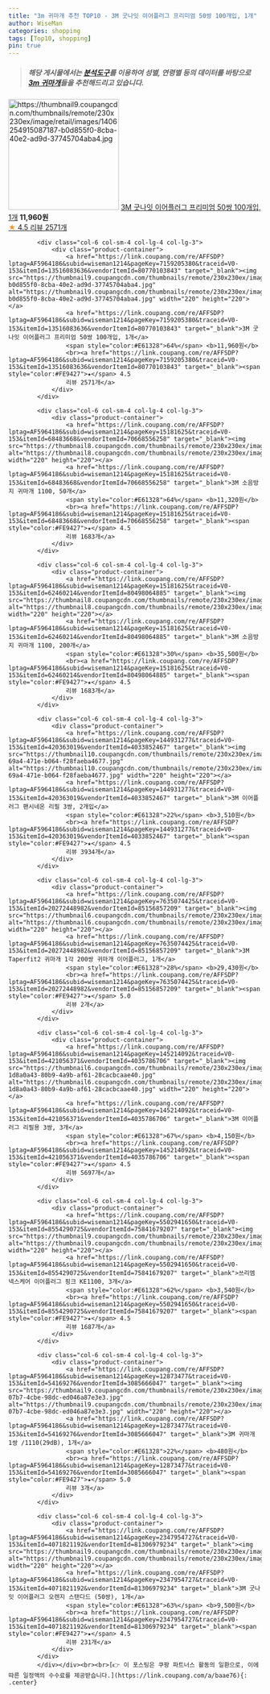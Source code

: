 ```yaml
---
title: "3m 귀마개 추천 TOP10 - 3M 굿나잇 이어플러그 프리미엄 50쌍 100개입, 1개"
author: WiseMan
categories: shopping
tags: [Top10, shopping]
pin: true
---
```


> ##### 해당 게시물에서는 [**분석도구**](https://itemscout.io/)를 이용하여 **성별**, **연령별** 등의 데이터를 바탕으로 [**3m 귀마개**](https://link.coupang.com/a/baae76)들을 추천해드리고 있습니다.
<div class="container"><div class="row">
            <div class="col-6 col-sm-4 col-lg-4 col-lg-3">
                <div class="product-container">
                    <a href="https://link.coupang.com/re/AFFSDP?lptag=AF5964186&subid=wiseman1214&pageKey=7159205380&traceid=V0-153&itemId=13516083636&vendorItemId=80770103843" target="_blank"><img src="https://thumbnail9.coupangcdn.com/thumbnails/remote/230x230ex/image/retail/images/1406254915087187-b0d855f0-8cba-40e2-ad9d-37745704aba4.jpg" alt="https://thumbnail9.coupangcdn.com/thumbnails/remote/230x230ex/image/retail/images/1406254915087187-b0d855f0-8cba-40e2-ad9d-37745704aba4.jpg" width="220" height="220"></a>
                    <a href="https://link.coupang.com/re/AFFSDP?lptag=AF5964186&subid=wiseman1214&pageKey=7159205380&traceid=V0-153&itemId=13516083636&vendorItemId=80770103843" target="_blank">3M 굿나잇 이어플러그 프리미엄 50쌍 100개입, 1개</a>
                    <span style="color:#E61328"></span> <b>11,960원</b>
                    <br><a href="https://link.coupang.com/re/AFFSDP?lptag=AF5964186&subid=wiseman1214&pageKey=7159205380&traceid=V0-153&itemId=13516083636&vendorItemId=80770103843" target="_blank"><span style="color:#FE9427">★</span> 4.5
                    리뷰 2571개</a>
                </div>
            </div>
            
            <div class="col-6 col-sm-4 col-lg-4 col-lg-3">
                <div class="product-container">
                    <a href="https://link.coupang.com/re/AFFSDP?lptag=AF5964186&subid=wiseman1214&pageKey=7159205380&traceid=V0-153&itemId=13516083636&vendorItemId=80770103843" target="_blank"><img src="https://thumbnail9.coupangcdn.com/thumbnails/remote/230x230ex/image/retail/images/1406254915087187-b0d855f0-8cba-40e2-ad9d-37745704aba4.jpg" alt="https://thumbnail9.coupangcdn.com/thumbnails/remote/230x230ex/image/retail/images/1406254915087187-b0d855f0-8cba-40e2-ad9d-37745704aba4.jpg" width="220" height="220"></a>
                    <a href="https://link.coupang.com/re/AFFSDP?lptag=AF5964186&subid=wiseman1214&pageKey=7159205380&traceid=V0-153&itemId=13516083636&vendorItemId=80770103843" target="_blank">3M 굿나잇 이어플러그 프리미엄 50쌍 100개입, 1개</a>
                    <span style="color:#E61328">64%</span> <b>11,960원</b>
                    <br><a href="https://link.coupang.com/re/AFFSDP?lptag=AF5964186&subid=wiseman1214&pageKey=7159205380&traceid=V0-153&itemId=13516083636&vendorItemId=80770103843" target="_blank"><span style="color:#FE9427">★</span> 4.5
                    리뷰 2571개</a>
                </div>
            </div>
            
            <div class="col-6 col-sm-4 col-lg-4 col-lg-3">
                <div class="product-container">
                    <a href="https://link.coupang.com/re/AFFSDP?lptag=AF5964186&subid=wiseman1214&pageKey=15181625&traceid=V0-153&itemId=68483668&vendorItemId=70668556258" target="_blank"><img src="https://thumbnail8.coupangcdn.com/thumbnails/remote/230x230ex/image/vendor_inventory/e47e/1f426c52acae06d904050dcaa1894fa38837999a93200901fe36f8cb987a.jpg" alt="https://thumbnail8.coupangcdn.com/thumbnails/remote/230x230ex/image/vendor_inventory/e47e/1f426c52acae06d904050dcaa1894fa38837999a93200901fe36f8cb987a.jpg" width="220" height="220"></a>
                    <a href="https://link.coupang.com/re/AFFSDP?lptag=AF5964186&subid=wiseman1214&pageKey=15181625&traceid=V0-153&itemId=68483668&vendorItemId=70668556258" target="_blank">3M 소음방지 귀마개 1100, 50개</a>
                    <span style="color:#E61328">64%</span> <b>11,320원</b>
                    <br><a href="https://link.coupang.com/re/AFFSDP?lptag=AF5964186&subid=wiseman1214&pageKey=15181625&traceid=V0-153&itemId=68483668&vendorItemId=70668556258" target="_blank"><span style="color:#FE9427">★</span> 4.5
                    리뷰 1683개</a>
                </div>
            </div>
            
            <div class="col-6 col-sm-4 col-lg-4 col-lg-3">
                <div class="product-container">
                    <a href="https://link.coupang.com/re/AFFSDP?lptag=AF5964186&subid=wiseman1214&pageKey=15181625&traceid=V0-153&itemId=62460214&vendorItemId=80498064885" target="_blank"><img src="https://thumbnail8.coupangcdn.com/thumbnails/remote/230x230ex/image/vendor_inventory/83c6/d4a8fd4e669f6274ca8850f7ba3758b38893e0ba1adcd1c8e6d5967d548b.jpg" alt="https://thumbnail8.coupangcdn.com/thumbnails/remote/230x230ex/image/vendor_inventory/83c6/d4a8fd4e669f6274ca8850f7ba3758b38893e0ba1adcd1c8e6d5967d548b.jpg" width="220" height="220"></a>
                    <a href="https://link.coupang.com/re/AFFSDP?lptag=AF5964186&subid=wiseman1214&pageKey=15181625&traceid=V0-153&itemId=62460214&vendorItemId=80498064885" target="_blank">3M 소음방지 귀마개 1100, 200개</a>
                    <span style="color:#E61328">30%</span> <b>35,500원</b>
                    <br><a href="https://link.coupang.com/re/AFFSDP?lptag=AF5964186&subid=wiseman1214&pageKey=15181625&traceid=V0-153&itemId=62460214&vendorItemId=80498064885" target="_blank"><span style="color:#FE9427">★</span> 4.5
                    리뷰 1683개</a>
                </div>
            </div>
            
            <div class="col-6 col-sm-4 col-lg-4 col-lg-3">
                <div class="product-container">
                    <a href="https://link.coupang.com/re/AFFSDP?lptag=AF5964186&subid=wiseman1214&pageKey=144931277&traceid=V0-153&itemId=420363019&vendorItemId=4033852467" target="_blank"><img src="https://thumbnail10.coupangcdn.com/thumbnails/remote/230x230ex/image/retail/images/2018/10/15/13/8/44d98d24-69a4-471e-b064-f28faeba4677.jpg" alt="https://thumbnail10.coupangcdn.com/thumbnails/remote/230x230ex/image/retail/images/2018/10/15/13/8/44d98d24-69a4-471e-b064-f28faeba4677.jpg" width="220" height="220"></a>
                    <a href="https://link.coupang.com/re/AFFSDP?lptag=AF5964186&subid=wiseman1214&pageKey=144931277&traceid=V0-153&itemId=420363019&vendorItemId=4033852467" target="_blank">3M 이어플러그 팬시네온 리필 3쌍, 2개입</a>
                    <span style="color:#E61328">22%</span> <b>3,510원</b>
                    <br><a href="https://link.coupang.com/re/AFFSDP?lptag=AF5964186&subid=wiseman1214&pageKey=144931277&traceid=V0-153&itemId=420363019&vendorItemId=4033852467" target="_blank"><span style="color:#FE9427">★</span> 4.5
                    리뷰 3934개</a>
                </div>
            </div>
            
            <div class="col-6 col-sm-4 col-lg-4 col-lg-3">
                <div class="product-container">
                    <a href="https://link.coupang.com/re/AFFSDP?lptag=AF5964186&subid=wiseman1214&pageKey=7635074425&traceid=V0-153&itemId=20272448982&vendorItemId=85156857209" target="_blank"><img src="https://thumbnail6.coupangcdn.com/thumbnails/remote/230x230ex/image/vendor_inventory/ae8a/d1603544d3bdc32932fecb5bc5ae8a370c522dac82c3b5c1d3c189547b72.jpg" alt="https://thumbnail6.coupangcdn.com/thumbnails/remote/230x230ex/image/vendor_inventory/ae8a/d1603544d3bdc32932fecb5bc5ae8a370c522dac82c3b5c1d3c189547b72.jpg" width="220" height="220"></a>
                    <a href="https://link.coupang.com/re/AFFSDP?lptag=AF5964186&subid=wiseman1214&pageKey=7635074425&traceid=V0-153&itemId=20272448982&vendorItemId=85156857209" target="_blank">3M Taperfit2 귀마개 1각 200쌍 귀마개 이어플러그, 1개</a>
                    <span style="color:#E61328">28%</span> <b>29,430원</b>
                    <br><a href="https://link.coupang.com/re/AFFSDP?lptag=AF5964186&subid=wiseman1214&pageKey=7635074425&traceid=V0-153&itemId=20272448982&vendorItemId=85156857209" target="_blank"><span style="color:#FE9427">★</span> 5.0
                    리뷰 2개</a>
                </div>
            </div>
            
            <div class="col-6 col-sm-4 col-lg-4 col-lg-3">
                <div class="product-container">
                    <a href="https://link.coupang.com/re/AFFSDP?lptag=AF5964186&subid=wiseman1214&pageKey=145214092&traceid=V0-153&itemId=421056371&vendorItemId=4035786706" target="_blank"><img src="https://thumbnail6.coupangcdn.com/thumbnails/remote/230x230ex/image/retail/images/1669154665368930-1d8a0a43-80b9-4a9b-af61-28cacbcaae40.jpg" alt="https://thumbnail6.coupangcdn.com/thumbnails/remote/230x230ex/image/retail/images/1669154665368930-1d8a0a43-80b9-4a9b-af61-28cacbcaae40.jpg" width="220" height="220"></a>
                    <a href="https://link.coupang.com/re/AFFSDP?lptag=AF5964186&subid=wiseman1214&pageKey=145214092&traceid=V0-153&itemId=421056371&vendorItemId=4035786706" target="_blank">3M 이어플러그 리필용 3쌍, 3개</a>
                    <span style="color:#E61328">67%</span> <b>4,150원</b>
                    <br><a href="https://link.coupang.com/re/AFFSDP?lptag=AF5964186&subid=wiseman1214&pageKey=145214092&traceid=V0-153&itemId=421056371&vendorItemId=4035786706" target="_blank"><span style="color:#FE9427">★</span> 4.5
                    리뷰 5697개</a>
                </div>
            </div>
            
            <div class="col-6 col-sm-4 col-lg-4 col-lg-3">
                <div class="product-container">
                    <a href="https://link.coupang.com/re/AFFSDP?lptag=AF5964186&subid=wiseman1214&pageKey=5502941650&traceid=V0-153&itemId=8554290725&vendorItemId=75841679207" target="_blank"><img src="https://thumbnail9.coupangcdn.com/thumbnails/remote/230x230ex/image/rs_quotation_api/hhnrrbyu/1a82c1dab20a4e95af62d73d99bd6e95.jpg" alt="https://thumbnail9.coupangcdn.com/thumbnails/remote/230x230ex/image/rs_quotation_api/hhnrrbyu/1a82c1dab20a4e95af62d73d99bd6e95.jpg" width="220" height="220"></a>
                    <a href="https://link.coupang.com/re/AFFSDP?lptag=AF5964186&subid=wiseman1214&pageKey=5502941650&traceid=V0-153&itemId=8554290725&vendorItemId=75841679207" target="_blank">쓰리엠 넥스케어 이어플러그 핑크 KE1100, 3개</a>
                    <span style="color:#E61328">62%</span> <b>3,540원</b>
                    <br><a href="https://link.coupang.com/re/AFFSDP?lptag=AF5964186&subid=wiseman1214&pageKey=5502941650&traceid=V0-153&itemId=8554290725&vendorItemId=75841679207" target="_blank"><span style="color:#FE9427">★</span> 4.5
                    리뷰 1687개</a>
                </div>
            </div>
            
            <div class="col-6 col-sm-4 col-lg-4 col-lg-3">
                <div class="product-container">
                    <a href="https://link.coupang.com/re/AFFSDP?lptag=AF5964186&subid=wiseman1214&pageKey=12873477&traceid=V0-153&itemId=54169276&vendorItemId=3085666047" target="_blank"><img src="https://thumbnail9.coupangcdn.com/thumbnails/remote/230x230ex/image/vendor_inventory/images/2017/01/10/10/9/32dacd7a-07b7-4cbe-98dc-ed046a87e3e3.jpg" alt="https://thumbnail9.coupangcdn.com/thumbnails/remote/230x230ex/image/vendor_inventory/images/2017/01/10/10/9/32dacd7a-07b7-4cbe-98dc-ed046a87e3e3.jpg" width="220" height="220"></a>
                    <a href="https://link.coupang.com/re/AFFSDP?lptag=AF5964186&subid=wiseman1214&pageKey=12873477&traceid=V0-153&itemId=54169276&vendorItemId=3085666047" target="_blank">3M 귀마개 1쌍 /1110(29dB), 1개</a>
                    <span style="color:#E61328">22%</span> <b>480원</b>
                    <br><a href="https://link.coupang.com/re/AFFSDP?lptag=AF5964186&subid=wiseman1214&pageKey=12873477&traceid=V0-153&itemId=54169276&vendorItemId=3085666047" target="_blank"><span style="color:#FE9427">★</span> 5.0
                    리뷰 3개</a>
                </div>
            </div>
            
            <div class="col-6 col-sm-4 col-lg-4 col-lg-3">
                <div class="product-container">
                    <a href="https://link.coupang.com/re/AFFSDP?lptag=AF5964186&subid=wiseman1214&pageKey=2347954727&traceid=V0-153&itemId=4071821192&vendorItemId=81306979234" target="_blank"><img src="https://thumbnail9.coupangcdn.com/thumbnails/remote/230x230ex/image/vendor_inventory/e0c6/f084b7d48b9439fb9305a0626f0cc573c8f5165eb6ce21bb0c135acaa1b6.jpg" alt="https://thumbnail9.coupangcdn.com/thumbnails/remote/230x230ex/image/vendor_inventory/e0c6/f084b7d48b9439fb9305a0626f0cc573c8f5165eb6ce21bb0c135acaa1b6.jpg" width="220" height="220"></a>
                    <a href="https://link.coupang.com/re/AFFSDP?lptag=AF5964186&subid=wiseman1214&pageKey=2347954727&traceid=V0-153&itemId=4071821192&vendorItemId=81306979234" target="_blank">3M 굿나잇 이어플러그 오렌지 스탠다드 (50쌍), 1개</a>
                    <span style="color:#E61328">63%</span> <b>9,500원</b>
                    <br><a href="https://link.coupang.com/re/AFFSDP?lptag=AF5964186&subid=wiseman1214&pageKey=2347954727&traceid=V0-153&itemId=4071821192&vendorItemId=81306979234" target="_blank"><span style="color:#FE9427">★</span> 4.5
                    리뷰 231개</a>
                </div>
            </div>
            </div></div><br><br>[👉 이 포스팅은 쿠팡 파트너스 활동의 일환으로, 이에 따른 일정액의 수수료를 제공받습니다.](https://link.coupang.com/a/baae76){: .center}